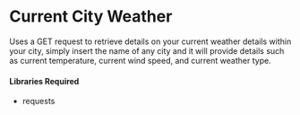 # Current City Weather

Uses a GET request to retrieve details on your current weather details within your city, simply insert the name of any city and it will provide details such as current temperature, current wind speed, and current weather type.


#### Libraries Required

-   requests